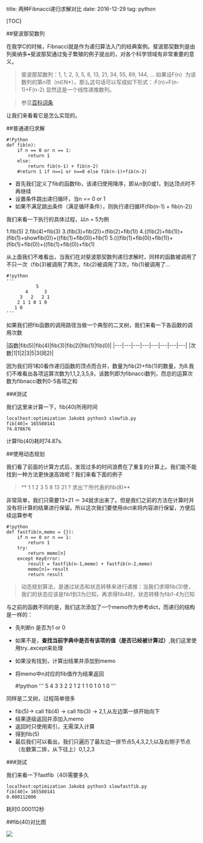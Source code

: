 title: 两种Fibnacci递归求解对比
date: 2016-12-29
tag: python

[TOC]

<!--Sidebar-->

##斐波那契数列

在我学C的时候，Fibnacci就是作为递归算法入门的经典案例。斐波那契数列是由列奥纳多•斐波那契通过兔子繁殖的例子提出的，对各个科学领域有非常重要的意义。


>斐波那契数列：1, 1, 2, 3, 5, 8, 13, 21, 34, 55, 89, 144, ...
>如果设F(n）为该数列的第n项（n∈N\*），那么这句话可以写成如下形式：:F(n)=F(n-1)+F(n-2)
>显然这是一个线性递推数列。

>参见[百科词条](http://baike.baidu.com/item/斐波那契数列)

让我们来看看它是怎么实现的。

<!--More-->
##普通递归求解

	#!Python
	def fib(n):
		if n == 0 or n == 1:
			return 1
		else:
			return fib(n-1) + fib(n-2)
		#return 1 if n==1 or n==0 else fib(n-1)+fib(n-2)

- 首先我们定义了fib的函数fib，该递归使用降序，即从n到0或1，到达顶点时不再继续
- 设置条件跳出递归循环，当n == 0 or 1
- 如果不满足跳出条件（满足循环条件），则执行递归循环(fib(n-1) + fib(n-2))

我们来看一下执行的具体过程，以n = 5为例

1.fib(5)
2.fib(4)+fib(3)
3.(fib(3)+fib(2))+(fib(2)+fib(1))
4.((fib(2)+fib(1))+(fib(1)+showfib(0))+((fib(1)+fib(0))+fib(1)
5.(((fib(1)+fib(0))+fib(1))+(fib(1)+fib(0))+((fib(1)+fib(0))+fib(1)

从上面我们不难看出，当我们在对斐波那契数列递归求解时，同样的函数被调用了不只一次（fib(3)被调用了两次，fib(2)被调用了3次，fib(1)被调用了...


	#!python
	'''
		       5
		   4      3
		 3   2   2 1
		2 1 1 0 1 0 
	   1 0 
	'''

如果我们把fib函数的调用路径当做一个典型的二叉树，我们来看一下各函数的调用次数

|函数|fib(5)|fib(4)|fib(3)|fib(2)|fib(1)|fib(0)|
|---|---|---|---|---|---|---|---|
|次数|1|1|2|3|5|3(同2)|

因为我们将1和0看作递归函数的顶点而合并，数量为fib(2)+fib(1)的数量，为8.我们不难看出各项运算次数为1,1,2,3,5,8，该数列即为fibnacci数列，而总的运算次数为fibnacci数列0-5各项之和


###测试

我们这里来计算一下，fib(40)所用时间

	localhost:optimization Jakob$ python3 slowfib.py 
	fib[40]= 165580141
	74.878676

计算fib(40)耗时74.87s.

##使用动态规划

我们看了前面的计算方式后，发现过多的时间浪费在了重复的计算上。我们能不能找到一种方法更快速高效呢？我们来看下面的例子

>** 1 1 2 3 5 8 13 21 ? 求出'?'所代表的fib(8)**

非常简单，我们只需要13+21 ＝ 34就求出来了。但是我们之前的方法在计算时并没有将计算的结果进行保留。所以这次我们要使用dict来将内容进行保留，方便后续运算参考

	#!python
	def fastfib(n,memo = {}):
		if n == 0 or n == 1:
			return 1
		try:
			return memo[n]
		except KeyError:
			result = fastfib(n-1,memo) + fastfib(n-2,memo)
			memo[n]= result
			return result

> 动态规划算法，是通过状态和状态转移来进行递推：当我们求得fib(3)使，我们的状态应该是fib1到3为已知，再求得fib4时，状态转移为fib1-4为已知


与之前的函数不同的是，我们这次添加了一个memo作为参考dict，而递归的结构是一样的：

- 先判断n 是否为1 or 0
- 如果不是，**查找当前字典中是否有该项的值（是否已经被计算过）**,我们这里使用try..except来处理
- 如果没有找到，计算出结果并添加到memo
- 将memo中n对应的fib值作为结果返回

	#!python
	'''
		       5
		   4       3
		3     2   2  1
	   2 1   1 0 1 0 
	  1 0 
	'''

同样是二叉树，过程简单很多
- fib(5)-> call fib(4) -> call fib(3) -> 2,1,从左边第一排开始向下
- 结果逐级返回并添加入memo
- 返回时只使用索引，无需深入计算
- 得到fib(5)
- 最后我们可以看出，我们只遍历了最左边一排节点5,4,3,2,1;以及右侧子节点（左数第二排，从下往上）0,1,2,3

###测试

我们来看一下fastfib（40)需要多久

	localhost:optimization Jakob$ python3 slowfastfib.py 
	fib[40]= 165580141
	0.000112000

耗时0.000112秒

##fib(40)对比图

![](../../static/img/18/slowfastfib.png)



